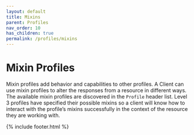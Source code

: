 ```yaml
---
layout: default
title: Mixins
parent: Profiles
nav_order: 10
has_children: true
permalink: /profiles/mixins
---
```

# Mixin Profiles

Mixin profiles add behavior and capabilities to other profiles. A Client can use mixin profiles to alter the responses from a resource in different ways. The available mixin profiles are discovered in the `Profile` header list. Level 3 profiles have specified their possible mixins so a client will know how to interact with the profile’s mixins successfully in the context of the resource they are working with.

{% include footer.html %}